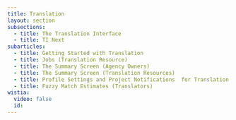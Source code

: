 ```yaml
---
title: Translation
layout: section
subsections:
  - title: The Translation Interface
  - title: TI Next
subarticles:
  - title: Getting Started with Translation
  - title: Jobs (Translation Resource)
  - title: The Summary Screen (Agency Owners)
  - title: The Summary Screen (Translation Resources)
  - title: Profile Settings and Project Notifications  for Translation Resources
  - title: Fuzzy Match Estimates (Translators)
wistia:
  video: false
  id:
---
```



